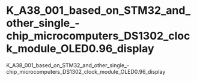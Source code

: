 # K_A38_001_based_on_STM32_and_other_single_-chip_microcomputers_DS1302_clock_module_OLED0.96_display
K_A38_001_based_on_STM32_and_other_single_-chip_microcomputers_DS1302_clock_module_OLED0.96_display
